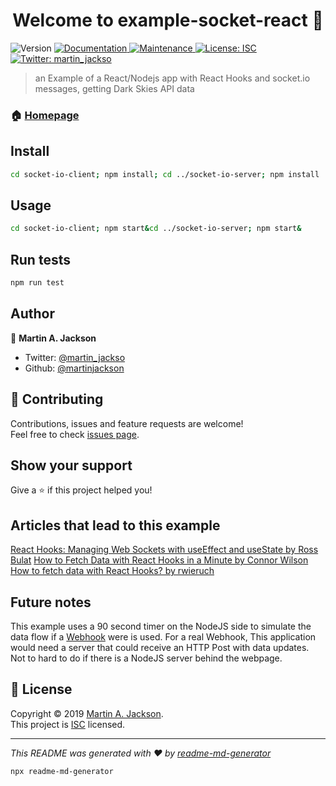<h1 align="center">Welcome to example-socket-react 👋</h1>
<p>
  <img alt="Version" src="https://img.shields.io/badge/version-1.0.0-blue.svg?cacheSeconds=2592000" />
  <a href="https://github.com/martinjackson/example-socket-react#readme">
    <img alt="Documentation" src="https://img.shields.io/badge/documentation-yes-brightgreen.svg" target="_blank" />
  </a>
  <a href="https://github.com/martinjackson/example-socket-react/graphs/commit-activity">
    <img alt="Maintenance" src="https://img.shields.io/badge/Maintained%3F-yes-green.svg" target="_blank" />
  </a>
  <a href="https://github.com/martinjackson/example-socket-react/blob/master/LICENSE">
    <img alt="License: ISC" src="https://img.shields.io/badge/License-ISC-yellow.svg" target="_blank" />
  </a>
  <a href="https://twitter.com/martin_jackso">
    <img alt="Twitter: martin_jackso" src="https://img.shields.io/twitter/follow/martin_jackso.svg?style=social" target="_blank" />
  </a>
</p>

> an Example of a React/Nodejs app with React Hooks and socket.io messages, getting Dark Skies API data

### 🏠 [Homepage](https://github.com/martinjackson/example-socket-react#readme)

## Install

```sh
cd socket-io-client; npm install; cd ../socket-io-server; npm install
```

## Usage

```sh
cd socket-io-client; npm start&cd ../socket-io-server; npm start&
```

## Run tests

```sh
npm run test
```

## Author

👤 **Martin A. Jackson**

* Twitter: [@martin_jackso](https://twitter.com/martin_jackso)
* Github: [@martinjackson](https://github.com/martinjackson)

## 🤝 Contributing

Contributions, issues and feature requests are welcome!<br />Feel free to check [issues page](https://github.com/martinjackson/example-socket-react/issues).

## Show your support

Give a ⭐️ if this project helped you!

## Articles that lead to this example
[React Hooks: Managing Web Sockets with useEffect and useState by Ross Bulat](https://medium.com/@rossbulat/react-hooks-managing-web-sockets-with-useeffect-and-usestate-2dfc30eeceec)
[How to Fetch Data with React Hooks in a Minute by Connor Wilson](https://medium.com/@cwlsn/how-to-fetch-data-with-react-hooks-in-a-minute-e0f9a15a44d6)
[How to fetch data with React Hooks? by rwieruch](https://www.robinwieruch.de/react-hooks-fetch-data/)

## Future notes
This example uses a 90 second timer on the NodeJS side to simulate the data flow if a [Webhook](https://en.wikipedia.org/wiki/Webhook) were is used.
For a real Webhook, This application would need a server that could receive an HTTP Post with data updates.
Not to hard to do if there is a NodeJS server behind the webpage.


## 📝 License

Copyright © 2019 [Martin A. Jackson](https://github.com/martinjackson).<br />
This project is [ISC](https://github.com/martinjackson/example-socket-react/blob/master/LICENSE) licensed.

***
_This README was generated with ❤️ by [readme-md-generator](https://github.com/kefranabg/readme-md-generator)_

```bash
npx readme-md-generator
```

